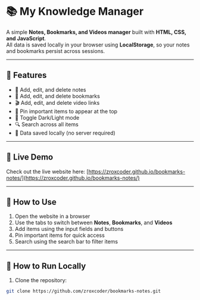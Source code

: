 # 📚 My Knowledge Manager

A simple **Notes, Bookmarks, and Videos manager** built with **HTML, CSS, and JavaScript**.  
All data is saved locally in your browser using **LocalStorage**, so your notes and bookmarks persist across sessions.

---

## 🔹 Features
- 📝 Add, edit, and delete notes  
- 🔖 Add, edit, and delete bookmarks  
- 🎬 Add, edit, and delete video links  
- 📌 Pin important items to appear at the top  
- 🌙 Toggle Dark/Light mode  
- 🔍 Search across all items  
- 💾 Data saved locally (no server required)  

---

## 🔹 Live Demo
Check out the live website here: [https://zroxcoder.github.io/bookmarks-notes/](https://zroxcoder.github.io/bookmarks-notes/)

---

## 🔹 How to Use
1. Open the website in a browser  
2. Use the tabs to switch between **Notes**, **Bookmarks**, and **Videos**  
3. Add items using the input fields and buttons  
4. Pin important items for quick access  
5. Search using the search bar to filter items  

---

## 🔹 How to Run Locally
1. Clone the repository:
```bash
git clone https://github.com/zroxcoder/bookmarks-notes.git
